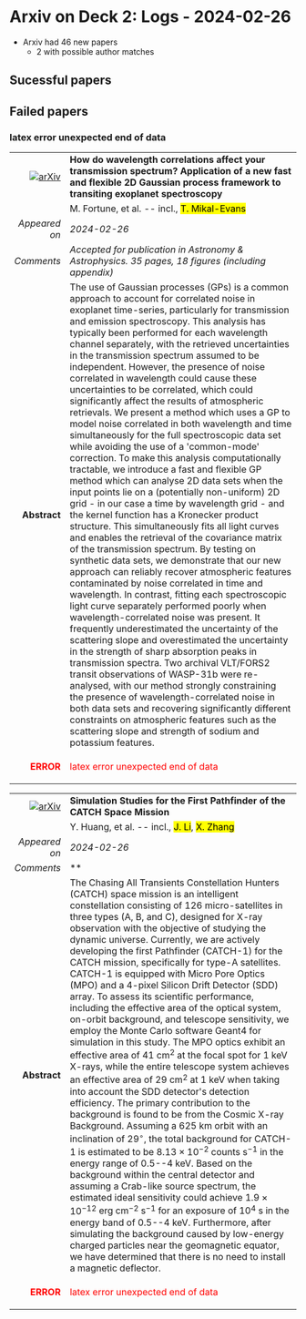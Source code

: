 # Arxiv on Deck 2: Logs - 2024-02-26

* Arxiv had 46 new papers
    * 2 with possible author matches

## Sucessful papers

## Failed papers

### latex error unexpected end of data 


|||
|---:|:---|
| [![arXiv](https://img.shields.io/badge/arXiv-arXiv:2402.15204-b31b1b.svg)](https://arxiv.org/abs/arXiv:2402.15204) | **How do wavelength correlations affect your transmission spectrum?  Application of a new fast and flexible 2D Gaussian process framework to  transiting exoplanet spectroscopy**  |
|| M. Fortune, et al. -- incl., <mark>T. Mikal-Evans</mark> |
|*Appeared on*| *2024-02-26*|
|*Comments*| *Accepted for publication in Astronomy & Astrophysics. 35 pages, 18 figures (including appendix)*|
|**Abstract**| The use of Gaussian processes (GPs) is a common approach to account for correlated noise in exoplanet time-series, particularly for transmission and emission spectroscopy. This analysis has typically been performed for each wavelength channel separately, with the retrieved uncertainties in the transmission spectrum assumed to be independent. However, the presence of noise correlated in wavelength could cause these uncertainties to be correlated, which could significantly affect the results of atmospheric retrievals. We present a method which uses a GP to model noise correlated in both wavelength and time simultaneously for the full spectroscopic data set while avoiding the use of a 'common-mode' correction. To make this analysis computationally tractable, we introduce a fast and flexible GP method which can analyse 2D data sets when the input points lie on a (potentially non-uniform) 2D grid - in our case a time by wavelength grid - and the kernel function has a Kronecker product structure. This simultaneously fits all light curves and enables the retrieval of the covariance matrix of the transmission spectrum. By testing on synthetic data sets, we demonstrate that our new approach can reliably recover atmospheric features contaminated by noise correlated in time and wavelength. In contrast, fitting each spectroscopic light curve separately performed poorly when wavelength-correlated noise was present. It frequently underestimated the uncertainty of the scattering slope and overestimated the uncertainty in the strength of sharp absorption peaks in transmission spectra. Two archival VLT/FORS2 transit observations of WASP-31b were re-analysed, with our method strongly constraining the presence of wavelength-correlated noise in both data sets and recovering significantly different constraints on atmospheric features such as the scattering slope and strength of sodium and potassium features. |
|<p style="color:red"> **ERROR** </p>| <p style="color:red">latex error unexpected end of data</p> |


|||
|---:|:---|
| [![arXiv](https://img.shields.io/badge/arXiv-arXiv:2402.15275-b31b1b.svg)](https://arxiv.org/abs/arXiv:2402.15275) | **Simulation Studies for the First Pathfinder of the CATCH Space Mission**  |
|| Y. Huang, et al. -- incl., <mark>J. Li</mark>, <mark>X. Zhang</mark> |
|*Appeared on*| *2024-02-26*|
|*Comments*| **|
|**Abstract**| The Chasing All Transients Constellation Hunters (CATCH) space mission is an intelligent constellation consisting of 126 micro-satellites in three types (A, B, and C), designed for X-ray observation with the objective of studying the dynamic universe. Currently, we are actively developing the first Pathfinder (CATCH-1) for the CATCH mission, specifically for type-A satellites. CATCH-1 is equipped with Micro Pore Optics (MPO) and a 4-pixel Silicon Drift Detector (SDD) array. To assess its scientific performance, including the effective area of the optical system, on-orbit background, and telescope sensitivity, we employ the Monte Carlo software Geant4 for simulation in this study. The MPO optics exhibit an effective area of $41$ cm$^2$ at the focal spot for 1 keV X-rays, while the entire telescope system achieves an effective area of $29$ cm$^2$ at 1 keV when taking into account the SDD detector's detection efficiency. The primary contribution to the background is found to be from the Cosmic X-ray Background. Assuming a 625 km orbit with an inclination of $29^\circ$, the total background for CATCH-1 is estimated to be $8.13\times10^{-2}$ counts s$^{-1}$ in the energy range of 0.5--4 keV. Based on the background within the central detector and assuming a Crab-like source spectrum, the estimated ideal sensitivity could achieve $1.9\times10^{-12}$ erg cm$^{-2}$ s$^{-1}$ for an exposure of 10$^4$ s in the energy band of 0.5--4 keV. Furthermore, after simulating the background caused by low-energy charged particles near the geomagnetic equator, we have determined that there is no need to install a magnetic deflector. |
|<p style="color:red"> **ERROR** </p>| <p style="color:red">latex error unexpected end of data</p> |

